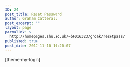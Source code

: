 ```yaml
---
ID: 24
post_title: Reset Password
author: Graham Catterall
post_excerpt: ""
layout: page
permalink: >
  http://homepages.shu.ac.uk/~b6016323/groak/resetpass/
published: true
post_date: 2017-11-10 10:20:07
---
```

[theme-my-login]